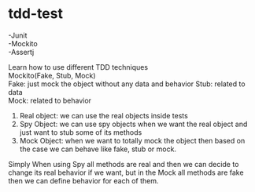 # tdd-test

-Junit  
-Mockito  
-Assertj

Learn how to use different TDD techniques  
Mockito(Fake, Stub, Mock)  
Fake: just mock the object without any data and behavior
Stub: related to data  
Mock: related to behavior  

1. Real object: we can use the real objects inside tests
2. Spy Object: we can use spy objects when we want the real object and just want to stub some of its methods
3. Mock Object: when we want to totally mock the object then based on the case we can behave like fake, stub or mock.

Simply When using Spy all methods are real and then we can decide to change its real behavior if we want,
but in the Mock all methods are fake then we can define behavior for each of them.

